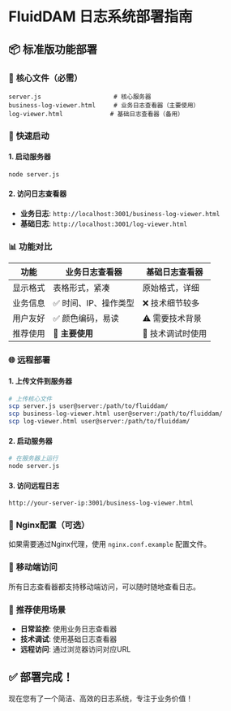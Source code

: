 # FluidDAM 日志系统部署指南

## 📦 标准版功能部署

### 🎯 **核心文件（必需）**
```
server.js                    # 核心服务器
business-log-viewer.html     # 业务日志查看器（主要使用）
log-viewer.html             # 基础日志查看器（备用）
```

### 🚀 **快速启动**

#### 1. 启动服务器
```bash
node server.js
```

#### 2. 访问日志查看器
- **业务日志**: `http://localhost:3001/business-log-viewer.html`
- **基础日志**: `http://localhost:3001/log-viewer.html`

### 📊 **功能对比**

| 功能 | 业务日志查看器 | 基础日志查看器 |
|------|----------------|----------------|
| 显示格式 | 表格形式，紧凑 | 原始格式，详细 |
| 业务信息 | ✅ 时间、IP、操作类型 | ❌ 技术细节较多 |
| 用户友好 | ✅ 颜色编码，易读 | ⚠️ 需要技术背景 |
| 推荐使用 | 🎯 **主要使用** | 🔧 技术调试时使用 |

### 🌐 **远程部署**

#### 1. 上传文件到服务器
```bash
# 上传核心文件
scp server.js user@server:/path/to/fluiddam/
scp business-log-viewer.html user@server:/path/to/fluiddam/
scp log-viewer.html user@server:/path/to/fluiddam/
```

#### 2. 启动服务器
```bash
# 在服务器上运行
node server.js
```

#### 3. 访问远程日志
```
http://your-server-ip:3001/business-log-viewer.html
```

### 🔧 **Nginx配置（可选）**

如果需要通过Nginx代理，使用 `nginx.conf.example` 配置文件。

### 📱 **移动端访问**

所有日志查看器都支持移动端访问，可以随时随地查看日志。

### 🎯 **推荐使用场景**

- **日常监控**: 使用业务日志查看器
- **技术调试**: 使用基础日志查看器
- **远程访问**: 通过浏览器访问对应URL

## ✅ **部署完成！**

现在您有了一个简洁、高效的日志系统，专注于业务价值！
